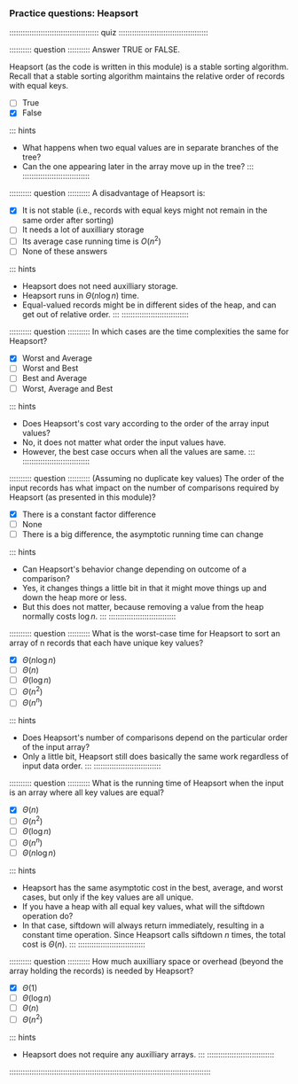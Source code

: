 
### Practice questions: Heapsort

:::::::::::::::::::::::::::::::::::::::: quiz ::::::::::::::::::::::::::::::::::::::::

:::::::::: question ::::::::::
Answer TRUE or FALSE.

Heapsort (as the code is written in this
module) is a stable sorting algorithm. Recall that a stable sorting
algorithm maintains the relative order of records with equal keys.

- [ ] True
- [x] False

::: hints
- What happens when two equal values are in separate branches of the tree?
- Can the one appearing later in the array move up in the tree?
:::
::::::::::::::::::::::::::::::



:::::::::: question ::::::::::
A disadvantage of Heapsort is:

- [x] It is not stable (i.e., records with
equal keys might not remain in the same order after sorting)
- [ ] It needs a lot of auxilliary storage
- [ ] Its average case running time is $O(n^2)$
- [ ] None of these answers

::: hints
- Heapsort does not need auxilliary storage.
- Heapsort runs in $\Theta(n \log n)$ time.
- Equal-valued records might be in different sides of the
heap, and can get out of relative order.
:::
::::::::::::::::::::::::::::::



:::::::::: question ::::::::::
In which cases are the time complexities the same for Heapsort?

- [x] Worst and Average
- [ ] Worst and Best
- [ ] Best and Average
- [ ] Worst, Average and Best	  	 

::: hints
- Does Heapsort's cost vary according to the order of the array input values?
- No, it does not matter what order the input values have.
- However, the best case occurs when all the values are same.
:::
::::::::::::::::::::::::::::::



:::::::::: question ::::::::::
(Assuming no duplicate key values)
The order of the input records has what
impact on the number of comparisons required by Heapsort
(as presented in this module)?

- [x] There is a constant factor difference
- [ ] None
- [ ] There is a big difference, the asymptotic running time can change

::: hints
- Can Heapsort's behavior change depending on outcome of
a comparison?
- Yes, it changes things a little bit in that it might
move things up and down the heap more or less.
- But this does not matter, because removing a value
from the heap normally costs $\log n$.
:::
::::::::::::::::::::::::::::::



:::::::::: question ::::::::::
What is the worst-case time for
Heapsort to sort an array of n records that each have unique
key values?

- [x] $\Theta(n \log n)$
- [ ] $\Theta(n)$
- [ ] $\Theta(\log n)$
- [ ] $\Theta(n^2)$
- [ ] $\Theta(n^n)$

::: hints
- Does Heapsort's number of comparisons depend on the
particular order of the input array?
- Only a little bit, Heapsort still does basically the
same work regardless of input data order.
:::
::::::::::::::::::::::::::::::



:::::::::: question ::::::::::
 What is the running time of Heapsort
when the input is an array where all key values are equal?

- [x] $\Theta(n)$
- [ ] $\Theta(n^2)$
- [ ] $\Theta(\log n)$
- [ ] $\Theta(n ^ n)$
- [ ] $\Theta(n \log n)$

::: hints
- Heapsort has the same asymptotic cost in the best, average,
and worst cases, but only if the key values are all unique.
- If you have a heap with all equal key values, what will the
siftdown operation do?
- In that case, siftdown will always return immediately,
resulting in a constant time operation. Since Heapsort calls
siftdown $n$ times, the total cost is $\Theta(n)$.
:::
::::::::::::::::::::::::::::::



:::::::::: question ::::::::::
How much auxilliary space or overhead
(beyond the array holding the records) is needed by Heapsort?

- [x] $\Theta(1)$
- [ ] $\Theta(\log n)$
- [ ] $\Theta(n)$
- [ ] $\Theta(n^2)$

::: hints
- Heapsort does not require any auxilliary arrays.
:::
::::::::::::::::::::::::::::::

::::::::::::::::::::::::::::::::::::::::::::::::::::::::::::::::::::::::::::::::::::::::::

